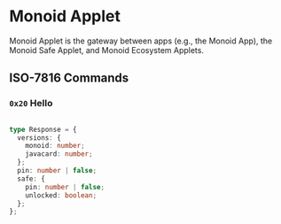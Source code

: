 # Monoid Applet

Monoid Applet is the gateway between apps (e.g., the Monoid App), the Monoid Safe Applet, and Monoid Ecosystem Applets.

## ISO-7816 Commands

### `0x20` Hello

```json

```

```ts
type Response = {
  versions: {
    monoid: number;
    javacard: number;
  };
  pin: number | false;
  safe: {
    pin: number | false;
    unlocked: boolean;
  };
};
```
